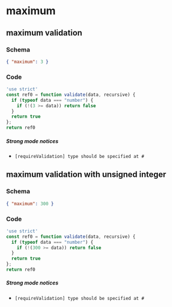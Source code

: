 # maximum

## maximum validation

### Schema

```json
{ "maximum": 3 }
```

### Code

```js
'use strict'
const ref0 = function validate(data, recursive) {
  if (typeof data === "number") {
    if (!(3 >= data)) return false
  }
  return true
};
return ref0
```

##### Strong mode notices

 * `[requireValidation] type should be specified at #`


## maximum validation with unsigned integer

### Schema

```json
{ "maximum": 300 }
```

### Code

```js
'use strict'
const ref0 = function validate(data, recursive) {
  if (typeof data === "number") {
    if (!(300 >= data)) return false
  }
  return true
};
return ref0
```

##### Strong mode notices

 * `[requireValidation] type should be specified at #`

